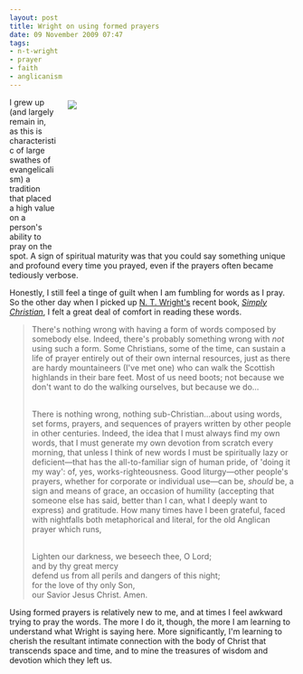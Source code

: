 ```yaml
---
layout: post
title: Wright on using formed prayers
date: 09 November 2009 07:47
tags:
- n-t-wright
- prayer
- faith
- anglicanism
---
```

<div style="float: right; margin: 5px 1px 0px 20px; width: 400px; height: 266px;"><img src="https://dl.dropboxusercontent.com/u/3897986/Jake%20Blog%20Images/1662bcp.jpg" /></div>
<p>I grew up (and largely remain in, as this is characteristic of large swathes of evangelicalism) a tradition that placed a high value on a person's ability to pray on the spot. A sign of spiritual maturity was that you could say something unique and profound every time you prayed, even if the prayers often became tediously verbose.</p>
<p>Honestly, I still feel a tinge of guilt when I am fumbling for words as I pray. So the other day when I picked up <a href="http://en.wikipedia.org/wiki/N_T_Wright">N. T. Wright's</a> recent book, <a href="http://www.amazon.com/gp/product/0061920622/ref=pd_lpo_k2_dp_sr_1?pf_rd_p=486539851&amp;pf_rd_s=lpo-top-stripe-1&amp;pf_rd_t=201&amp;pf_rd_i=0060507152&amp;pf_rd_m=ATVPDKIKX0DER&amp;pf_rd_r=1E2F7XF54CJHTS71NX2W"><span style="font-style: italic;">Simply Christian</span></a>, I felt a great deal of comfort in reading these words.</p>
<blockquote>
There's nothing wrong with having a form of words composed by somebody else. Indeed, there's probably something wrong with <span style="font-style: italic;">not</span> using such a form. Some Christians, some of the time, can sustain a life of prayer entirely out of their own internal resources, just as there are hardy mountaineers (I've met one) who can walk the Scottish highlands in their bare feet. Most of us need boots; not because we don't want to do the walking ourselves, but because we do...<br /><br />

There is nothing wrong, nothing sub-Christian...about using words, set forms, prayers, and sequences of prayers written by other people in other centuries. Indeed, the idea that I must always find my own words, that I must generate my own devotion from scratch every morning, that unless I think of new words I must be spiritually lazy or deficient&mdash;that has the all-to-familiar sign of human pride, of 'doing it my way': of, yes, works-righteousness. Good liturgy&mdash;other people's prayers, whether for corporate or individual use&mdash;can be, <span style="font-style: italic;">should</span> be, a sign and means of grace, an occasion of humility (accepting that someone else has said, better than I can, what I deeply want to express) and gratitude. How many times have I been grateful, faced with nightfalls both metaphorical and literal, for the old Anglican prayer which runs,<br /><br />

Lighten our darkness, we beseech thee, O Lord;<br />
and by thy great mercy<br />
defend us from all perils and dangers of this night;<br />
for the love of thy only Son,<br />
our Savior Jesus Christ. Amen.
</blockquote>

Using formed prayers is relatively new to me, and at times I feel awkward trying to pray the words. The more I do it, though, the more I am learning to understand what Wright is saying here. More significantly, I'm learning to cherish the resultant intimate connection with the body of Christ that transcends space and time, and to mine the treasures of wisdom and devotion which they left us.
